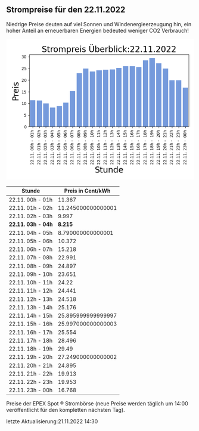 
## Strompreise für den 22.11.2022

Niedrige Preise deuten auf viel Sonnen und Windenergieerzeugung hin, ein hoher Anteil an erneuerbaren Energien bedeuted weniger CO2 Verbrauch!

![Strompreis übersicht](imgs/strompreis_uebersicht.png)

| Stunde | Preis in Cent/kWh |
|---|---|
| 22.11. 00h -  01h | 11.367 | 
| 22.11. 01h -  02h | 11.245000000000001 | 
| 22.11. 02h -  03h | 9.997 | 
| **22.11. 03h -  04h** | **8.215** | 
| 22.11. 04h -  05h | 8.790000000000001 | 
| 22.11. 05h -  06h | 10.372 | 
| 22.11. 06h -  07h | 15.218 | 
| 22.11. 07h -  08h | 22.991 | 
| 22.11. 08h -  09h | 24.897 | 
| 22.11. 09h -  10h | 23.651 | 
| 22.11. 10h -  11h | 24.22 | 
| 22.11. 11h -  12h | 24.441 | 
| 22.11. 12h -  13h | 24.518 | 
| 22.11. 13h -  14h | 25.176 | 
| 22.11. 14h -  15h | 25.895999999999997 | 
| 22.11. 15h -  16h | 25.997000000000003 | 
| 22.11. 16h -  17h | 25.554 | 
| 22.11. 17h -  18h | 28.496 | 
| 22.11. 18h -  19h | 29.49 | 
| 22.11. 19h -  20h | 27.249000000000002 | 
| 22.11. 20h -  21h | 24.895 | 
| 22.11. 21h -  22h | 19.913 | 
| 22.11. 22h -  23h | 19.953 | 
| 22.11. 23h -  00h | 16.768 | 

Preise der EPEX Spot ® Strombörse (neue Preise werden täglich um 14:00 veröffentlicht für den kompletten nächsten Tag).

letzte Aktualisierung:21.11.2022 14:30